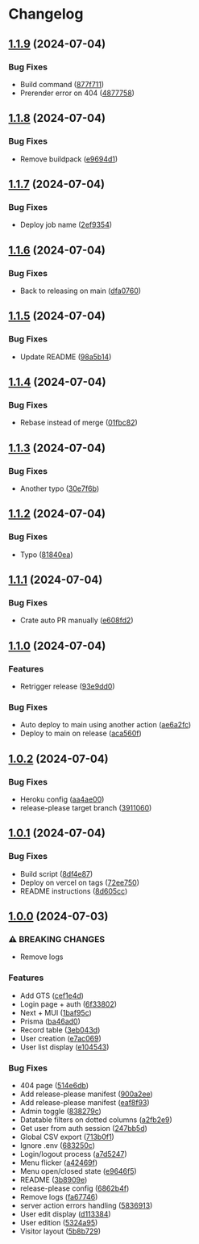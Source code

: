 # Changelog

## [1.1.9](https://github.com/Zenoo/generic-dashboard/compare/generic-dashboard-v1.1.8...generic-dashboard-v1.1.9) (2024-07-04)


### Bug Fixes

* Build command ([877f711](https://github.com/Zenoo/generic-dashboard/commit/877f711da1622631e5947e7c85e32ce78445a21e))
* Prerender error on 404 ([4877758](https://github.com/Zenoo/generic-dashboard/commit/487775844b88bc98c1e7d16f7ca820de55d4cb27))

## [1.1.8](https://github.com/Zenoo/generic-dashboard/compare/generic-dashboard-v1.1.7...generic-dashboard-v1.1.8) (2024-07-04)


### Bug Fixes

* Remove buildpack ([e9694d1](https://github.com/Zenoo/generic-dashboard/commit/e9694d1704e0035cf5198952aa1fbca017c2415f))

## [1.1.7](https://github.com/Zenoo/generic-dashboard/compare/generic-dashboard-v1.1.6...generic-dashboard-v1.1.7) (2024-07-04)


### Bug Fixes

* Deploy job name ([2ef9354](https://github.com/Zenoo/generic-dashboard/commit/2ef9354fe10245b288b5bafb085b00d79aaff245))

## [1.1.6](https://github.com/Zenoo/generic-dashboard/compare/generic-dashboard-v1.1.5...generic-dashboard-v1.1.6) (2024-07-04)


### Bug Fixes

* Back to releasing on main ([dfa0760](https://github.com/Zenoo/generic-dashboard/commit/dfa076051a64ca4c1b26dbeffedcf09c6faa0c89))

## [1.1.5](https://github.com/Zenoo/generic-dashboard/compare/generic-dashboard-v1.1.4...generic-dashboard-v1.1.5) (2024-07-04)


### Bug Fixes

* Update README ([98a5b14](https://github.com/Zenoo/generic-dashboard/commit/98a5b1478704e5b7ab75025eb65e74d22df64ba0))

## [1.1.4](https://github.com/Zenoo/generic-dashboard/compare/generic-dashboard-v1.1.3...generic-dashboard-v1.1.4) (2024-07-04)


### Bug Fixes

* Rebase instead of merge ([01fbc82](https://github.com/Zenoo/generic-dashboard/commit/01fbc82ecda79c423d9b5fb97f1fb65b907485cb))

## [1.1.3](https://github.com/Zenoo/generic-dashboard/compare/generic-dashboard-v1.1.2...generic-dashboard-v1.1.3) (2024-07-04)


### Bug Fixes

* Another typo ([30e7f6b](https://github.com/Zenoo/generic-dashboard/commit/30e7f6b11af01176869ebe085e4ed04ad57b08dd))

## [1.1.2](https://github.com/Zenoo/generic-dashboard/compare/generic-dashboard-v1.1.1...generic-dashboard-v1.1.2) (2024-07-04)


### Bug Fixes

* Typo ([81840ea](https://github.com/Zenoo/generic-dashboard/commit/81840ea25dfb9371f9c4673813cbbfc5800f6a6a))

## [1.1.1](https://github.com/Zenoo/generic-dashboard/compare/generic-dashboard-v1.1.0...generic-dashboard-v1.1.1) (2024-07-04)


### Bug Fixes

* Crate auto PR manually ([e608fd2](https://github.com/Zenoo/generic-dashboard/commit/e608fd2e2e1f17ab6de4ae46df185d8d7409b8f6))

## [1.1.0](https://github.com/Zenoo/generic-dashboard/compare/generic-dashboard-v1.0.2...generic-dashboard-v1.1.0) (2024-07-04)


### Features

* Retrigger release ([93e9dd0](https://github.com/Zenoo/generic-dashboard/commit/93e9dd0233d9ee7be32643eedbe411545b08f70a))


### Bug Fixes

* Auto deploy to main using another action ([ae6a2fc](https://github.com/Zenoo/generic-dashboard/commit/ae6a2fcb3565b3b5143efc1f6f9db340de6fe896))
* Deploy to main on release ([aca560f](https://github.com/Zenoo/generic-dashboard/commit/aca560fd108d74352ec44c3ba791c2a81524abe2))

## [1.0.2](https://github.com/Zenoo/generic-dashboard/compare/generic-dashboard-v1.0.1...generic-dashboard-v1.0.2) (2024-07-04)


### Bug Fixes

* Heroku config ([aa4ae00](https://github.com/Zenoo/generic-dashboard/commit/aa4ae0096110c11b66995c9084fa8bf96785e232))
* release-please target branch ([3911060](https://github.com/Zenoo/generic-dashboard/commit/3911060bbce58e40f5c03dde03384f6f0cc59f09))

## [1.0.1](https://github.com/Zenoo/generic-dashboard/compare/generic-dashboard-v1.0.0...generic-dashboard-v1.0.1) (2024-07-04)


### Bug Fixes

* Build script ([8df4e87](https://github.com/Zenoo/generic-dashboard/commit/8df4e877c0a1f920887b373468fbf63753540717))
* Deploy on vercel on tags ([72ee750](https://github.com/Zenoo/generic-dashboard/commit/72ee7504c2492e36951bf0a974344f5df0ee6c23))
* README instructions ([8d605cc](https://github.com/Zenoo/generic-dashboard/commit/8d605cc2f2a47c4e8d80018ca6881fb9a6371219))

## [1.0.0](https://github.com/Zenoo/generic-dashboard/compare/generic-dashboard-v0.0.1...generic-dashboard-v1.0.0) (2024-07-03)


### ⚠ BREAKING CHANGES

* Remove logs

### Features

* Add GTS ([cef1e4d](https://github.com/Zenoo/generic-dashboard/commit/cef1e4d8b63a6282ff09a79cbc893c578d4d0b04))
* Login page + auth ([6f33802](https://github.com/Zenoo/generic-dashboard/commit/6f33802682a450dc2a4a75ea442d5a645930b713))
* Next + MUI ([1baf95c](https://github.com/Zenoo/generic-dashboard/commit/1baf95cde34f7297bcbedac94a2389b12decb2db))
* Prisma ([ba46ad0](https://github.com/Zenoo/generic-dashboard/commit/ba46ad07ca62be2770029af941fdec7f3a4bf830))
* Record table ([3eb043d](https://github.com/Zenoo/generic-dashboard/commit/3eb043da548161247f2d9a5e80e0bf14fe6224d3))
* User creation ([e7ac069](https://github.com/Zenoo/generic-dashboard/commit/e7ac069b21030b630cd0bb590f9fce15aad2550a))
* User list display ([e104543](https://github.com/Zenoo/generic-dashboard/commit/e104543890ddd6544714ac2cff582b8e868bcc9f))


### Bug Fixes

* 404 page ([514e6db](https://github.com/Zenoo/generic-dashboard/commit/514e6dbe9aaad39e37b6a1b8d905fe280492b595))
* Add release-please manifest ([900a2ee](https://github.com/Zenoo/generic-dashboard/commit/900a2ee9b44906082d83bd5f77ea86c5e2dff822))
* Add release-please manifest ([eaf8f93](https://github.com/Zenoo/generic-dashboard/commit/eaf8f93cd60122323a6ec5ea559fcdfd17989021))
* Admin toggle ([838279c](https://github.com/Zenoo/generic-dashboard/commit/838279c9e9fc59899000000745b664a30b4eee61))
* Datatable filters on dotted columns ([a2fb2e9](https://github.com/Zenoo/generic-dashboard/commit/a2fb2e9daa5564696e9f5fde50344bcc5c2de8a3))
* Get user from auth session ([247bb5d](https://github.com/Zenoo/generic-dashboard/commit/247bb5df235fb0a59da1891704a699f30dc4cd6c))
* Global CSV export ([713b0f1](https://github.com/Zenoo/generic-dashboard/commit/713b0f1bb12d7d349132c57a9dccb30d76210d75))
* Ignore .env ([683250c](https://github.com/Zenoo/generic-dashboard/commit/683250c8b88d172699ea53cc9651424b4c428d77))
* Login/logout process ([a7d5247](https://github.com/Zenoo/generic-dashboard/commit/a7d5247827204d1de15a721357933ab27dd10988))
* Menu flicker ([a42469f](https://github.com/Zenoo/generic-dashboard/commit/a42469fdd1f381630188e334734f8ebd33a597ac))
* Menu open/closed state ([e9646f5](https://github.com/Zenoo/generic-dashboard/commit/e9646f5c785fe6d0bf8a30fcf95169265c43cec8))
* README ([3b8909e](https://github.com/Zenoo/generic-dashboard/commit/3b8909e5280119a76314944c8212f298e009913f))
* release-please config ([6862b4f](https://github.com/Zenoo/generic-dashboard/commit/6862b4ff51e680f0ba2d9ff5aca8d515aaddc176))
* Remove logs ([fa67746](https://github.com/Zenoo/generic-dashboard/commit/fa6774604635217262780dc5a5545b0131837561))
* server action errors handling ([5836913](https://github.com/Zenoo/generic-dashboard/commit/583691318bacb89092c95f08f89456de50072379))
* User edit display ([d113384](https://github.com/Zenoo/generic-dashboard/commit/d113384d4bf5f57e2326bef03bbc8191a6a69e71))
* User edition ([5324a95](https://github.com/Zenoo/generic-dashboard/commit/5324a953db935c18adeb56faf64b2d2eda622bad))
* Visitor layout ([5b8b729](https://github.com/Zenoo/generic-dashboard/commit/5b8b729fe28cfebcad4bc5b9bec24deed964f2b2))
